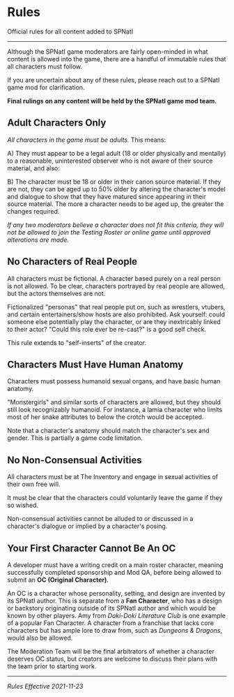 # Rules

Official rules for all content added to SPNatI

---

Although the SPNatI game moderators are fairly open-minded in what content is allowed into the game, there are a handful of immutable rules that all characters must follow.

If you are uncertain about any of these rules, please reach out to a SPNatI game mod for clarification.

**Final rulings on any content will be held by the SPNatI game mod team.**

## Adult Characters Only

*All characters in the game must be adults.* This means:

A) They must appear to be a legal adult (18 or older physically and mentally) to a reasonable, uninterested observer who is not aware of their source material, and also:

B) The character must be 18 or older in their canon source material. If they are not, they can be aged up to 50% older by altering the character's model and dialogue to show that they have matured since appearing in their source material. The more a character needs to be aged up, the greater the changes required.

*If any two moderators believe a character does not fit this criteria, they will not be allowed to join the Testing Roster or online game until approved alterations are made.*

## No Characters of Real People

All characters must be fictional. A character based purely on a real person is not allowed. To be clear, characters portrayed by real people are allowed, but the actors themselves are not.

Fictionalized "personas" that real people put on, such as wrestlers, vtubers, and certain entertainers/show hosts are also prohibited. Ask yourself: could someone else potentially play the character, or are they inextricably linked to their actor? "Could this role ever be re-cast?" is a good self check.

This rule extends to "self-inserts" of the creator.

## Characters Must Have Human Anatomy

Characters must possess humanoid sexual organs, and have basic human anatomy.

"Monstergirls" and similar sorts of characters are allowed, but they should still look recognizably humanoid. For instance, a lamia character who limits most of her snake attributes to below the crotch would be accepted.

Note that a character's anatomy should match the character's sex and gender. This is partially a game code limitation.

## No Non-Consensual Activities

All characters must be at The Inventory and engage in sexual activities of their own free will.

It must be clear that the characters could voluntarily leave the game if they so wished.

Non-consensual activities cannot be alluded to or discussed in a character's dialogue or implied by a character's posing.

## Your First Character Cannot Be An OC

A developer must have a writing credit on a main roster character, meaning successfully completed sponsorship and Mod QA, before being allowed to submit an **OC (Original Character)**. 

An OC is a character whose personality, setting, and design are invented by its SPNatI author. This is separate from a **Fan Character**, who has a design or backstory originating outside of its SPNatI author and which would be known by other players. Amy from *Doki-Doki Literature Club* is one example of a popular Fan Character. A character from a franchise that lacks core characters but has ample lore to draw from, such as *Dungeons & Dragons*, would also be allowed.

The Moderation Team will be the final arbitrators of whether a character deserves OC status, but creators are welcome to discuss their plans with the team prior to starting work.

---

*Rules Effective 2021-11-23*